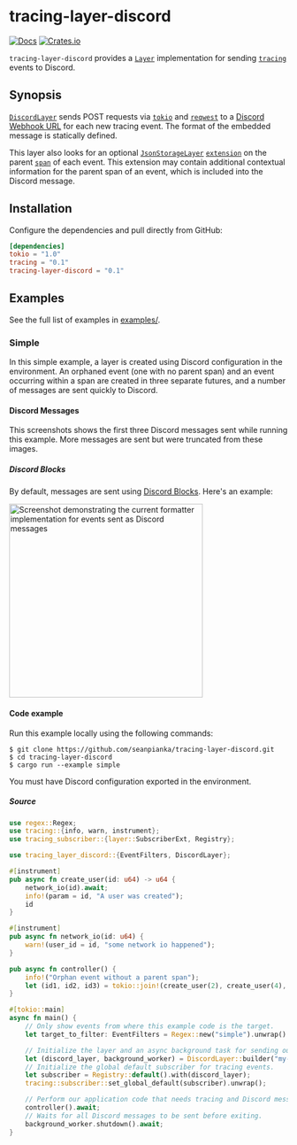 # tracing-layer-discord
[![Docs](https://docs.rs/tracing-layer-discord/badge.svg)](https://docs.rs/tracing-layer-discord)
[![Crates.io](https://img.shields.io/crates/v/tracing-layer-discord.svg?maxAge=2592000)](https://crates.io/crates/tracing-layer-discord)

`tracing-layer-discord` provides a [`Layer`] implementation for sending [`tracing`] events to Discord. 

## Synopsis

[`DiscordLayer`] sends POST requests via [`tokio`] and [`reqwest`] to a [Discord Webhook URL](https://api.discord.com/messaging/webhooks) for each new tracing event. The format of the embedded message is statically defined.

This layer also looks for an optional [`JsonStorageLayer`] [`extension`](https://docs.rs/tracing-subscriber/0.2.5/tracing_subscriber/registry/struct.ExtensionsMut.html) on the parent [`span`] of each event. This extension may contain additional contextual information for the parent span of an event, which is included into the Discord message. 

## Installation

Configure the dependencies and pull directly from GitHub:

```toml
[dependencies]
tokio = "1.0"
tracing = "0.1"
tracing-layer-discord = "0.1"
```

## Examples 

See the full list of examples in [examples/](./examples).

### Simple

In this simple example, a layer is created using Discord configuration in the environment. An orphaned event (one with no parent span) and an event occurring within a span are created in three separate futures, and a number of messages are sent quickly to Discord.

#### Discord Messages

This screenshots shows the first three Discord messages sent while running this example. More messages are sent but were truncated from these images.

##### Discord Blocks

By default, messages are sent using [Discord Blocks](https://api.discord.com/block-kit). Here's an example:

<img src="https://i.imgur.com/4mF8vbX.png" width=350 title="hover text" alt="Screenshot demonstrating the current formatter implementation for events sent as Discord messages">

#### Code example

Run this example locally using the following commands:
```shell
$ git clone https://github.com/seanpianka/tracing-layer-discord.git
$ cd tracing-layer-discord
$ cargo run --example simple
```

You must have Discord configuration exported in the environment.

##### Source
```rust
use regex::Regex;
use tracing::{info, warn, instrument};
use tracing_subscriber::{layer::SubscriberExt, Registry};

use tracing_layer_discord::{EventFilters, DiscordLayer};

#[instrument]
pub async fn create_user(id: u64) -> u64 {
    network_io(id).await;
    info!(param = id, "A user was created");
    id
}

#[instrument]
pub async fn network_io(id: u64) {
    warn!(user_id = id, "some network io happened");
}

pub async fn controller() {
    info!("Orphan event without a parent span");
    let (id1, id2, id3) = tokio::join!(create_user(2), create_user(4), create_user(6));
}

#[tokio::main]
async fn main() {
    // Only show events from where this example code is the target.
    let target_to_filter: EventFilters = Regex::new("simple").unwrap().into();

    // Initialize the layer and an async background task for sending our Discord messages.
    let (discord_layer, background_worker) = DiscordLayer::builder("my-app-name".to_string(), target_to_filter).build();
    // Initialize the global default subscriber for tracing events.
    let subscriber = Registry::default().with(discord_layer);
    tracing::subscriber::set_global_default(subscriber).unwrap();

    // Perform our application code that needs tracing and Discord messages.
    controller().await;
    // Waits for all Discord messages to be sent before exiting.
    background_worker.shutdown().await;
}
```

[`Layer`]: https://docs.rs/tracing-subscriber/0.3.0/tracing_subscriber/layer/trait.Layer.html
[`DiscordLayer`]: https://docs.rs/tracing-layer-discord/0.2.2/tracing_layer_discord/struct.DiscordLayer.html
[`Span`]: https://docs.rs/tracing/0.1.13/tracing/struct.Span.html
[`Subscriber`]: https://docs.rs/tracing-core/0.1.10/tracing_core/subscriber/trait.Subscriber.html
[`tracing`]: https://docs.rs/tracing
[`tracing`]: https://docs.rs/tracing-subscriber
[`reqwest`]: https://docs.rs/reqwest/0.11.4/reqwest/
[`tokio`]: https://docs.rs/tokio/1.8.1/tokio/
[`JsonStorageLayer`]: https://docs.rs/tracing-bunyan-formatter/0.3.0/tracing_bunyan_formatter/struct.JsonStorageLayer.html

